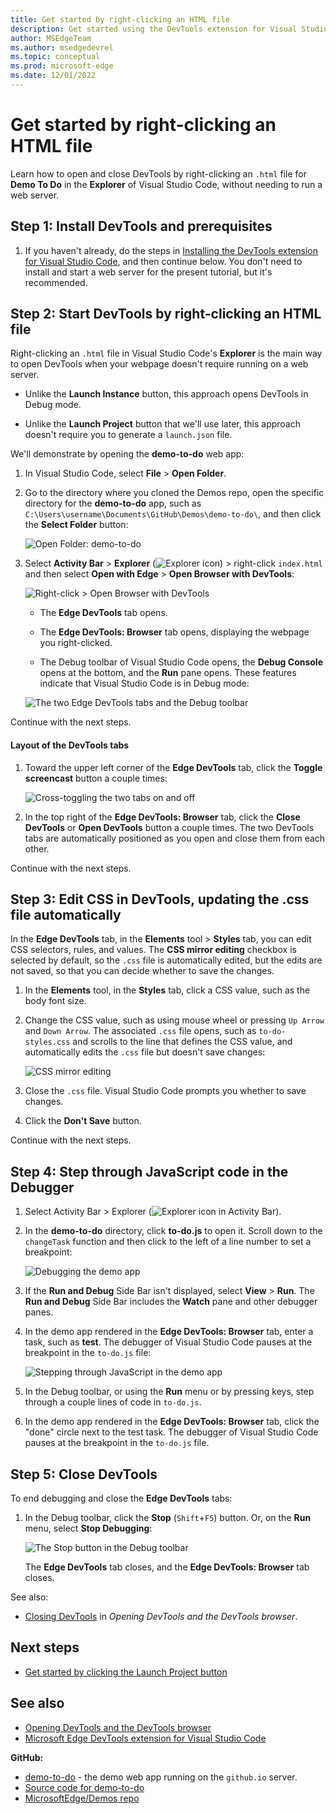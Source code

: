 ```yaml
---
title: Get started by right-clicking an HTML file
description: Get started using the DevTools extension for Visual Studio Code by right-clicking an HTML file in Explorer in Visual Studio Code.
author: MSEdgeTeam
ms.author: msedgedevrel
ms.topic: conceptual
ms.prod: microsoft-edge
ms.date: 12/01/2022
---
```

# Get started by right-clicking an HTML file

Learn how to open and close DevTools by right-clicking an `.html` file for **Demo To Do** in the **Explorer** of Visual Studio Code, without needing to run a web server.


<!-- ====================================================================== -->
## Step 1: Install DevTools and prerequisites

1. If you haven't already, do the steps in [Installing the DevTools extension for Visual Studio Code](./install.md), and then continue below.  You don't need to install and start a web server for the present tutorial, but it's recommended.


<!-- ====================================================================== -->
## Step 2: Start DevTools by right-clicking an HTML file

<!-- the equivalent section in Opening is more general than this section, which uses Demos repo -->

Right-clicking an `.html` file in Visual Studio Code's **Explorer** is the main way to open DevTools when your webpage doesn't require running on a web server.

*  Unlike the **Launch Instance** button, this approach opens DevTools in Debug mode.

*  Unlike the **Launch Project** button that we'll use later, this approach doesn't require you to generate a `launch.json` file.


We'll demonstrate by opening the **demo-to-do** web app:

1. In Visual Studio Code, select **File** > **Open Folder**.

1. Go to the directory where you cloned the Demos repo, open the specific directory for the **demo-to-do** app, such as `C:\Users\username\Documents\GitHub\Demos\demo-to-do\`, and then click the **Select Folder** button:

   ![Open Folder: demo-to-do](./get-started-images/open-folder-demo-todo.png)

1. Select **Activity Bar** > **Explorer** (![Explorer icon](./get-started-images/explorer-icon.png)) > right-click `index.html` and then select **Open with Edge** > **Open Browser with DevTools**:

   ![Right-click > Open Browser with DevTools](./get-started-images/open-browser-with-devtools.png)

   *  The **Edge DevTools** tab opens.

   *  The **Edge DevTools: Browser** tab opens, displaying the webpage you right-clicked.

   *  The Debug toolbar of Visual Studio Code opens, the **Debug Console** opens at the bottom, and the **Run** pane opens.  These features indicate that Visual Studio Code is in Debug mode:

   ![The two Edge DevTools tabs and the Debug toolbar](./get-started-images/devtools-extension-v211.png)

Continue with the next steps.


<!-- ------------------------------ -->
#### Layout of the DevTools tabs

1. Toward the upper left corner of the **Edge DevTools** tab, click the **Toggle screencast** button a couple times:

   ![Cross-toggling the two tabs on and off](./get-started-images/cross-toggling-tabs.png)

1. In the top right of the **Edge DevTools: Browser** tab, click the **Close DevTools** or **Open DevTools** button a couple times.  The two DevTools tabs are automatically positioned as you open and close them from each other.

Continue with the next steps.


<!-- ====================================================================== -->
## Step 3: Edit CSS in DevTools, updating the .css file automatically

In the **Edge DevTools** tab, in the **Elements** tool > **Styles** tab, you can edit CSS selectors, rules, and values.  The **CSS mirror editing** checkbox is selected by default, so the `.css` file is automatically edited, but the edits are not saved, so that you can decide whether to save the changes.

1. In the **Elements** tool, in the **Styles** tab, click a CSS value, such as the body font size.

1. Change the CSS value, such as using mouse wheel or pressing `Up Arrow` and `Down Arrow`.  The associated `.css` file opens, such as `to-do-styles.css` and scrolls to the line that defines the CSS value, and automatically edits the `.css` file but doesn't save changes:

   ![CSS mirror editing](./get-started-images/css-mirror.png)

1. Close the `.css` file.  Visual Studio Code prompts you whether to save changes.

1. Click the **Don't Save** button.

Continue with the next steps.


<!-- ====================================================================== -->
## Step 4: Step through JavaScript code in the Debugger

1. Select Activity Bar > Explorer (![Explorer icon in Activity Bar](./get-started-images/explorer-icon.png)).

1. In the **demo-to-do** directory, click **to-do.js** to open it.  Scroll down to the `changeTask` function and then click to the left of a line number to set a breakpoint:

   ![Debugging the demo app](./get-started-images/debugging-the-demo-app.png)

1. If the **Run and Debug** Side Bar isn't displayed, select **View** > **Run**.  The **Run and Debug** Side Bar includes the **Watch** pane and other debugger panes.

1. In the demo app rendered in the **Edge DevTools: Browser** tab, enter a task, such as **test**.  The debugger of Visual Studio Code pauses at the breakpoint in the `to-do.js` file:

   ![Stepping through JavaScript in the demo app](./get-started-images/debugging-the-demo-app.png)

1. In the Debug toolbar, or using the **Run** menu or by pressing keys, step through a couple lines of code in `to-do.js`.

1. In the demo app rendered in the **Edge DevTools: Browser** tab, click the "done" circle next to the test task.  The debugger of Visual Studio Code pauses at the breakpoint in the `to-do.js` file.


<!-- ====================================================================== -->
## Step 5: Close DevTools

To end debugging and close the **Edge DevTools** tabs:

1. In the Debug toolbar, click the **Stop** (`Shift`+`F5`) button.  Or, on the **Run** menu, select **Stop Debugging**:

   ![The Stop button in the Debug toolbar](./get-started-images/stop-button-debug-toolbar.png)

   The **Edge DevTools** tab closes, and the **Edge DevTools: Browser** tab closes.


See also:
* [Closing DevTools](./open-devtools-and-embedded-browser.md#closing-devtools) in _Opening DevTools and the DevTools browser_.


<!-- ====================================================================== -->
## Next steps

* [Get started by clicking the Launch Project button](./get-started-launch-project.md)


<!-- ====================================================================== -->
## See also

* [Opening DevTools and the DevTools browser](./open-devtools-and-embedded-browser.md)
* [Microsoft Edge DevTools extension for Visual Studio Code](../microsoft-edge-devtools-extension.md)

**GitHub:**

* [demo-to-do](https://microsoftedge.github.io/Demos/demo-to-do/) - the demo web app running on the `github.io` server.
* [Source code for demo-to-do](https://github.com/MicrosoftEdge/Demos/tree/main/demo-to-do)
* [MicrosoftEdge/Demos repo](https://github.com/MicrosoftEdge/Demos)
